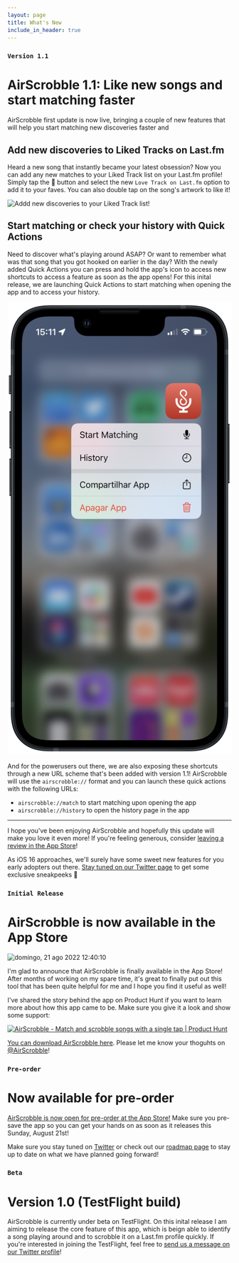 ```yaml
---
layout: page
title: What's New
include_in_header: true
---
```


### `Version 1.1`
# AirScrobble 1.1: Like new songs and start matching faster

AirScrobble first update is now live, bringing a couple of new features that will help you start matching new discoveries faster and 

## Add new discoveries to Liked Tracks on Last.fm

Heard a new song that instantly became your latest obsession? Now you can add any new matches to your Liked Track list on your Last.fm profile! Simply tap the 􀍡 button and select the new `Love Track on Last.fm` option to add it to your faves. You can also double tap on the song's artwork to like it!

![Addd new discoveries to your Liked Track list!](../assets/changelog/v1.1/like.png)

## Start matching or check your history with Quick Actions

Need to discover what's playing around ASAP? Or want to remember what was that song that you got hooked on earlier in the day? With the newly added Quick Actions you can press and hold the app's icon to access new shortcuts to access a feature as soon as the app opens! For this inital release, we are launching Quick Actions to start matching when opening the app and to access your history.

![Use the new quick actions and get straight to the point](../assets/changelog/v1.1/quickActions.png)

And for the powerusers out there, we are also exposing these shortcuts through a new URL scheme that's been added with version 1.1! AirScrobble will use the `airscrobble://` format and you can launch these quick actions with the following URLs:

- `airscrobble://match` to start matching upon opening the app
- `airscrobble://history` to open the history page in the app

---

I hope you've been enjoying AirScrobble and hopefully this update will make you love it even more! If you're feeling generous, consider [leaving a review in the App Store](https://itunes.apple.com/app/id1618366994?action=write-review)!

As iOS 16 approaches, we'll surely have some sweet new features for you early adopters out there. [Stay tuned on our Twitter page](https://twitter.com/AirScrobble) to get some exclusive sneakpeeks 👀

### `Initial Release`
# AirScrobble is now available in the App Store

![domingo, 21 ago  2022 12:40:10](https://user-images.githubusercontent.com/23082132/185799120-535a9ff7-7f5b-4efe-b9ac-b15caa9ec3ec.png)

I'm glad to announce that AirScrobble is finally available in the App Store! After months of working on my spare time, it's great to finally put out this tool that has been quite helpful for me and I hope you find it useful as well!

I've shared the story behind the app on Product Hunt if you want to learn more about how this app came to be. Make sure you give it a look and show some support:

<a href="https://www.producthunt.com/posts/airscrobble?utm_source=badge-featured&utm_medium=badge&utm_souce=badge-airscrobble" target="_blank"><img src="https://api.producthunt.com/widgets/embed-image/v1/featured.svg?post_id=356686&theme=light" alt="AirScrobble - Match&#0032;and&#0032;scrobble&#0032;songs&#0032;with&#0032;a&#0032;single&#0032;tap | Product Hunt" style="width: 250px; height: 54px;" width="250" height="54" /></a>

[You can download AirScrobble here](https://apps.apple.com/us/app/airscrobble/id1618366994). Please let me know your thoguhts on [@AirScrobble](https://twitter.com/airscroble)!

### `Pre-order`
# Now available for pre-order

[AirScrobble is now open for pre-order at the App Store!](https://apps.apple.com/us/app/airscrobble/id1618366994) Make sure you pre-save the app so you can get your hands on as soon as it releases this Sunday, August 21st!

Make sure you stay tuned on [Twitter](twitter.com/airscrobble) or check out our [roadmap page](https://changemap.co/tomas-martins/airscrobble) to stay up to date on what we have planned going forward!


### `Beta`
# **Version 1.0 (TestFlight build)**
AirScrobble is currently under beta on TestFlight. On this inital release I am aiming to release the core feature of this app, which is beign able to identify a song playing around and to scrobble it on a Last.fm profile quickly. If you're interested in joining the TestFlight, feel free to [send us a message on our Twitter profile](twitter.com/airscrobble)!
